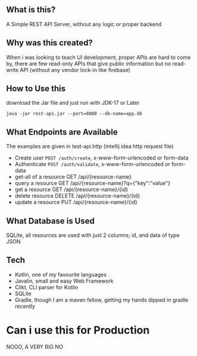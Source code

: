 What is this?
-
A Simple REST API Server, without any logic or proper backend

Why was this created?
-

When i was looking to teach UI development, proper APIs are hard to come by, there are few read-only APIs that give public information
but no read-write API (without any vendor lock-in like firebase)

How to Use this
-

download the Jar file and just run with JDK-17 or Later

`java -jar rest-api.jar --port=8080 --db-name=app.db`

What Endpoints are Available
-

The examples are given in test-api.http (intellij idea http request file)

* Create user `POST /auth/create`, x-www-form-urlencoded or form-data
* Authenticate `POST /auth/validate`, x-www-form-urlencoded or form-data
* get-all of a resource GET /api/{resource-name}
* query a resource GET /api/{resource-name}?q={"key":"value"}
* get a resource GET /api/{resource-name}/{id}
* delete resource DELETE /api/{resource-name}/{id}
* update a resource PUT /api/{resource-name}/{id}

What Database is Used
-

SQLite, all resources are used with just 2 columns; id, and data of type JSON

Tech
-
* Kotlin, one of my favourite languages
* Javalin, small and easy Web Framework
* Clikt, CLI parser for Kotlin
* SQLite
* Gradle, though I am a maven fellow, getting my hands dipped in gradle recently


Can i use this for Production
=
NOOO, A VERY BIG NO